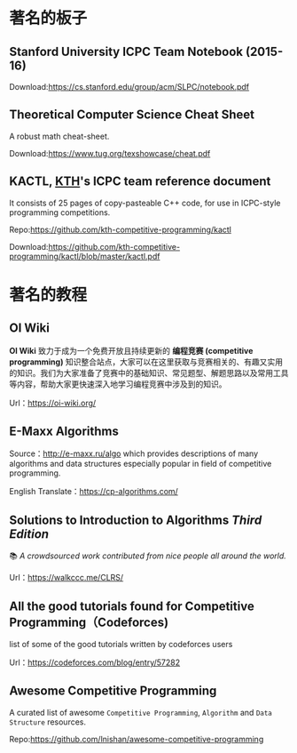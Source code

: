 # 著名的板子

## Stanford University ICPC Team Notebook (2015-16)

Download:https://cs.stanford.edu/group/acm/SLPC/notebook.pdf

## Theoretical Computer Science Cheat Sheet

A robust math cheat-sheet.

Download:https://www.tug.org/texshowcase/cheat.pdf

## KACTL, [KTH](https://en.wikipedia.org/wiki/KTH_Royal_Institute_of_Technology)'s ICPC team reference document

It consists of 25 pages of copy-pasteable C++ code, for use in ICPC-style programming competitions.

Repo:https://github.com/kth-competitive-programming/kactl

Download:https://github.com/kth-competitive-programming/kactl/blob/master/kactl.pdf

# 著名的教程

## OI Wiki

**OI Wiki** 致力于成为一个免费开放且持续更新的 **编程竞赛 (competitive programming)** 知识整合站点，大家可以在这里获取与竞赛相关的、有趣又实用的知识。我们为大家准备了竞赛中的基础知识、常见题型、解题思路以及常用工具等内容，帮助大家更快速深入地学习编程竞赛中涉及到的知识。

Url：https://oi-wiki.org/

## E-Maxx Algorithms

Source：http://e-maxx.ru/algo which provides descriptions of many algorithms and data structures especially popular in field of competitive programming.

English Translate：https://cp-algorithms.com/

## Solutions to **Introduction to Algorithms** *Third Edition*

📚 *A crowdsourced work contributed from nice people all around the world.*

Url：https://walkccc.me/CLRS/

## All the good tutorials found for Competitive Programming（Codeforces)

list of some of the good tutorials written by codeforces users

Url：https://codeforces.com/blog/entry/57282

## Awesome Competitive Programming

A curated list of awesome `Competitive Programming`, `Algorithm` and `Data Structure` resources.

Repo:https://github.com/lnishan/awesome-competitive-programming